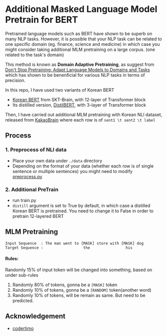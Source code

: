 # Additional Masked Language Model Pretrain for BERT

Pretrained language models such as BERT have shown to be superb on many NLP tasks. However, it is possible that your NLP task can be related to one specific domain (eg. finance, science and medicine) in which case you might consider taking additional MLM pretraining on a large corpus. (one related to the task's domain)  

This method is known as **Domain Adaptive Pretraining**, as suggest from [Don't Stop Pretraining: Adapt Language Models to Domains and Tasks](https://arxiv.org/abs/2004.10964) which has shown to be benenficial for various NLP tasks in terms of precision.  

In this repo, I have used two variants of Korean BERT  
- [Korean BERT](https://github.com/SKTBrain/KoBERT) from SKT-Brain, with 12-layer of Transformer block  
- Its distilled version, [DistilBERT](https://github.com/monologg/DistilKoBERT), with 3-layer of Transformer block

Then, I have  carried out additional MLM pretraining with Korean NLI dataset, released from   [KakaoBrain](https://www.kakaobrain.com/publication/124) where each row is of `sent1 \t sent2 \t label`  

## Process
### 1. Preprocess of NLI data
- Place your own data under `./data` directory  
- Depending on the format of your data (whether each row is of single sentence or multiple sentences) you might need to modify [preprocess.py](./preprocess.py)

### 2. Additional PreTrain
- run train.py
- `distill` argument is set to True by default, in which case a distilled Korean BERT is pretrained. You need to change it to False in order to pretrain 12-layered BERT

## MLM Pretraining
```
Input Sequence  : The man went to [MASK] store with [MASK] dog
Target Sequence :                  the                his
```

#### Rules:
Randomly 15% of input token will be changed into something, based on under sub-rules
1. Randomly 80% of tokens, gonna be a `[MASK]` token
2. Randomly 10% of tokens, gonna be a `[RANDOM]` token(another word)
3. Randomly 10% of tokens, will be remain as same. But need to be predicted.

## Acknowledgement
- [codertimo](https://github.com/codertimo/BERT-pytorch)
